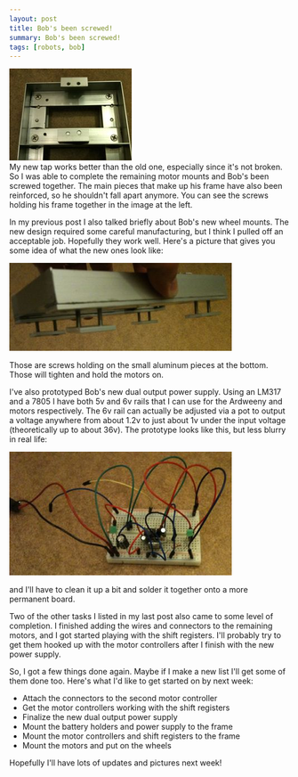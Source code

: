 ```yaml
---
layout: post
title: Bob's been screwed!
summary: Bob's been screwed!
tags: [robots, bob]
---
```


<div class="floatyimg"><img src="/images/screwed_bob.jpg" title="Screwed Bob" alt="Screwed Bob" /></div>
My new tap works better than the old one, especially since it's not broken.  So I was able to complete the remaining motor mounts and Bob's been screwed together.  The main pieces that make up his frame have also been reinforced, so he shouldn't fall apart anymore. You can see the screws holding his frame together in the image at the left.

In my previous post I also talked briefly about Bob's new wheel mounts.  The new design required some careful manufacturing, but I think I pulled off an acceptable job.  Hopefully they work well.  Here's a picture that gives you some idea of what the new ones look like:

![](/images/new_wheel_mounts.jpg)

Those are screws holding on the small aluminum pieces at the bottom.  Those will tighten and hold the motors on.

I've also prototyped Bob's new dual output power supply.  Using an LM317 and a 7805 I have both 5v and 6v rails that I can use for the Ardweeny and motors respectively.  The 6v rail can actually be adjusted via a pot to output a voltage anywhere from about 1.2v to just about 1v under the input voltage (theoretically up to about 36v).  The prototype looks like this, but less blurry in real life:

![](/images/new_power_supply_prototype.jpg)

and I'll have to clean it up a bit and solder it together onto a more permanent board.

Two of the other tasks I listed in my last post also came to some level of completion.  I finished adding the wires and connectors to the remaining motors, and I got started playing with the shift registers.  I'll probably try to get them hooked up with the motor controllers after I finish with the new power supply.

So, I got a few things done again.  Maybe if I make a new list I'll get some of them done too.  Here's what I'd like to get started on by next week:

 * Attach the connectors to the second motor controller
 * Get the motor controllers working with the shift registers
 * Finalize the new dual output power supply
 * Mount the battery holders and power supply to the frame
 * Mount the motor controllers and shift registers to the frame
 * Mount the motors and put on the wheels

Hopefully I'll have lots of updates and pictures next week!
